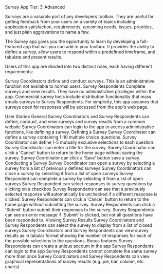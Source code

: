 Survey App
Tier: 3-Advanced

Surveys are a valuable part of any developers toolbox. They are useful for getting feedback from your users on a variety of topics including application satisfaction, requirements, upcoming needs, issues, priorities, and just plain aggravations to name a few.

The Survey app gives you the opportunity to learn by developing a full-featured app that will you can add to your toolbox. It provides the ability to define a survey, allow users to respond within a predefined timeframe, and tabulate and present results.

Users of this app are divided into two distinct roles, each having different requirements:

Survey Coordinators define and conduct surveys. This is an administrative function not available to normal users.
Survey Respondents Complete surveys and view results. They have no administrative privileges within the app.
Commercial survey tools include distribution functionality that mass emails surveys to Survey Respondents. For simplicity, this app assumes that surveys open for responses will be accessed from the app's web page.

User Stories
General
 Survey Coordinators and Survey Respondents can define, conduct, and view surveys and survey results from a common website
 Survey Coordinators can login to the app to access administrative functions, like defining a survey.
Defining a Survey
 Survey Coordinator can define a survey containing 1-10 multiple choice questions.
 Survey Coordinator can define 1-5 mutually exclusive selections to each question.
 Survey Coordinator can enter a title for the survey.
 Survey Coordinator can click a 'Cancel' button to return to the home page without saving the survey.
 Survey Coordinator can click a 'Save' button save a survey.
Conducting a Survey
 Survey Coordinator can open a survey by selecting a survey from a list of previously defined surveys
 Survey Coordinators can close a survey by selecting it from a list of open surveys
 Survey Respondent can complete a survey by selecting it from a list of open surveys
 Survey Respondent can select responses to survey questions by clicking on a checkbox
 Survey Respondents can see that a previously selected response will automatically be unchecked if a different response is clicked.
 Survey Respondents can click a 'Cancel' button to return to the home page without submitting the survey.
 Survey Respondents can click a 'Submit' button submit their responses to the survey.
 Survey Respondents can see an error message if 'Submit' is clicked, but not all questions have been responded to.
Viewing Survey Results
 Survey Coordinators and Survey Respondents can select the survey to display from a list of closed surveys
 Survey Coordinators and Survey Respondents can view survey results as in tabular format showing the number of responses for each of the possible selections to the questions.
Bonus features
 Survey Respondents can create a unique account in the app
 Survey Respondents can login to the app
 Survey Respondents cannot complete the same survey more than once
 Survey Coordinators and Survey Respondents can view graphical representations of survey results (e.g. pie, bar, column, etc. charts)